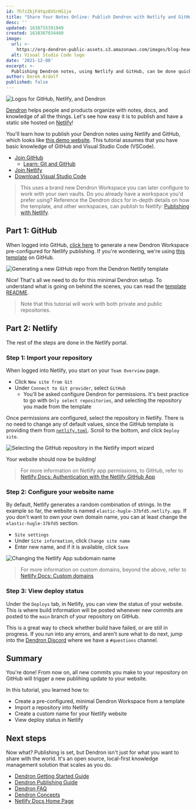 ```yaml
---
id: 7h7zZkjF4Yqz8XSrHS1je
title: "Share Your Notes Online: Publish Dendron with Netlify and GitHub"
desc: ''
updated: 1638755391949
created: 1638387034460
image:
  url: >-
    https://org-dendron-public-assets.s3.amazonaws.com/images/blog-header-dendron-netlify.png
  alt: Visual Studio Code logo
date: '2021-12-08'
excerpt: >-
  Publishing Dendron notes, using Netlify and GitHub, can be done quickly with the Dendron publishing template!
author: Derek Ardolf
published: false
---
```


![Logos for GitHub, Netlify, and Dendron](https://org-dendron-public-assets.s3.amazonaws.com/images/blog-header-dendron-netlify.png)

[Dendron](https://link.dendron.so/home) helps people and products organize with notes, docs, and knowledge of all the things. Let's see how easy it is to publish and have a static site hosted on [Netlify](https://www.netlify.com/)!

You'll learn how to publish your Dendron notes using Netlify and GitHub, which looks like [this demo website](https://link.dendron.so/netlify-demo). This tutorial assumes that you have basic knowledge of GitHub and Visual Studio Code (VSCode).

- [Join GitHub](https://github.com/join)
  - [Learn: Git and GitHub](https://developer.mozilla.org/en-US/docs/Learn/Tools_and_testing/GitHub)
- [Join Netlify](https://app.netlify.com/signup)
- [Download Visual Studio Code](https://code.visualstudio.com/)

> This uses a brand new Dendron Workspace you can later configure to work with your own vaults. Do you already have a workspace you'd prefer using? Reference the Dendron docs for in-depth details on how the template, and other workspaces, can publish to Netlify: [Publishing with Netlify](https://link.dendron.so/6WuK).

## Part 1: GitHub

When logged into GitHub, [click here](https://link.dendron.so/6WuJ) to generate a new Dendron Workspace pre-configured for Netlify publishing. If you're wondering, we're using [this template](https://link.dendron.so/6WuI) on GitHub.

![Generating a new GitHub repo from the Dendron Netlify template](https://org-dendron-public-assets.s3.amazonaws.com/images/github-create-workspace-netlify.gif)

Nice! That's all we need to do for this minimal Dendron setup. To understand what is going on behind the scenes, you can read the [template README](https://link.dendron.so/6WuI).

> Note that this tutorial will work with both private and public repositories.

## Part 2: Netlify

The rest of the steps are done in the Netlify portal.

### Step 1: Import your repository

When logged into Netlify, you start on your `Team Overview` page.

- Click `New site from Git`
- Under `Connect to Git provider`, select `GitHub`
  - You'll be asked configure Dendron for permissions. It's best practice to go with `Only select repositories`, and selecting the repository you made from the template

Once permissions are configured, select the repository in Netlify. There is no need to change any of default values, since the GitHub template is providing them from [`netlify.toml`](https://link.dendron.so/6WuS). Scroll to the bottom, and click `Deploy site`.

![Selecting the GitHub repository in the Netlify import wizard](https://org-dendron-public-assets.s3.amazonaws.com/images/netlify-import-git-repo.gif)

Your website should now be building!

> For more information on Netlify app permissions, to GitHub, refer to [Netlify Docs: Authentication with the Netlify GitHub App](https://docs.netlify.com/configure-builds/repo-permissions-linking/#authentication-with-the-netlify-github-app)

### Step 2: Configure your website name

By default, Netlify generates a random combination of strings. In the example so far, the website is named `elastic-hugle-37bfd5.netlify.app`. If you don't want to own your own domain name, you can at least change the `elastic-hugle-37bfd5` section.

- `Site settings`
- Under `Site information`, click `Change site name`
- Enter new name, and if it is available, click `Save`

![Changing the Netlify App subdomain name](https://org-dendron-public-assets.s3.amazonaws.com/images/netlify-change-site-name.gif)

> For more information on custom domains, beyond the above, refer to [Netlify Docs: Custom domains](https://docs.netlify.com/domains-https/custom-domains/)

### Step 3: View deploy status

Under the `Deploys` tab, in Netlify, you can view the status of your website. This is where build information will be posted whenever new commits are posted to the `main` branch of your repository on GitHub.

This is a great way to check whether build have failed, or are still in progress. If you run into any errors, and aren't sure what to do next, jump into the [Dendron Discord](https://link.dendron.so/discord) where we have a `#questions` channel.

## Summary

You're done! From now on, all new commits you make to your repository on GitHub will trigger a new publihing update to your website.

In this tutorial, you learned how to:

- Create a pre-configured, minimal Dendron Workspace from a template
- Import a repository into Netlify
- Create a custom name for your Netlify website
- View deploy status in Netlify

## Next steps

Now what? Publishing is set, but Dendron isn't just for what you want to share with the world. It's an open source, local-first knowledge management solution that scales as you do.

* [Dendron Getting Started Guide](https://link.dendron.so/get-started)
* [Dendron Publishing Guide](https://link.dendron.so/6WuT)
* [Dendron FAQ](https://link.dendron.so/faq)
* [Dendron Concepts](https://link.dendron.so/concepts)
* [Netlify Docs Home Page](https://docs.netlify.com/)
